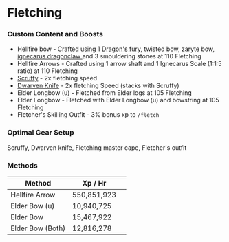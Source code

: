 # Fletching

### Custom Content and Boosts

* Hellfire bow - Crafted using 1 [Dragon's fury](herblore.md#custom-items-and-content), twisted bow, zaryte bow, [ignecarus dragonclaw ](../bosses/ignecarus.md#loot)and 3 smouldering stones at 110 Fletching
* Hellfire Arrows - Crafted using 1 arrow shaft and 1 Ignecarus Scale (1:1:5 ratio) at 110 Fletching
* [Scruffy](https://bso-wiki.oldschool.gg/custom-items/pets) - 2x fletching speed
* [Dwarven Knife](https://bso-wiki.oldschool.gg/custom-items/equippables#dwarven-equipment) - 2x fletching Speed (stacks with Scruffy)
* Elder Longbow (u) - Fletched from Elder logs at 105 Fletching
* Elder Longbow - Fletched with Elder Longbow (u) and bowstring at 105 Fletching
* Fletcher's Skilling Outfit - 3% bonus xp to `/fletch`

### Optimal Gear Setup

Scruffy, Dwarven knife, Fletching master cape, Fletcher's outfit

### Methods

<table><thead><tr><th>Method</th><th>Xp / Hr</th><th data-hidden></th></tr></thead><tbody><tr><td>Hellfire Arrow</td><td>550,851,923</td><td></td></tr><tr><td>Elder Bow (u)</td><td>10,940,725</td><td></td></tr><tr><td>Elder Bow</td><td>15,467,922</td><td></td></tr><tr><td>Elder Bow (Both)</td><td>12,816,278</td><td></td></tr></tbody></table>

